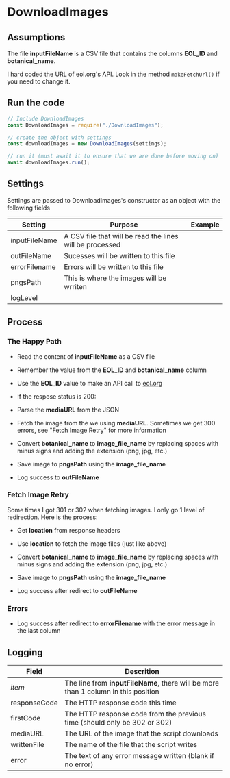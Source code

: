 # DownloadImages

## Assumptions

The file **inputFileName** is a CSV file that contains the columns **EOL\_ID** and **botanical\_name**.

I hard coded the URL of eol.org's API. Look in the method `makeFetchUrl()` if you need to change it.

## Run the code

```javascript
// Include DownloadImages
const DownloadImages = require("./DownloadImages");

// create the object with settings
const downloadImages = new DownloadImages(settings);

// run it (must await it to ensure that we are done before moving on)
await downloadImages.run();
```

## Settings

Settings are passed to DownloadImages's constructor as an object with the following fields

| Setting | Purpose | Example |
|---------|---------|---------|
| inputFileName | A CSV file that will be read the lines will be processed | |
| outFileName   | Sucesses will be written to this file | |
| errorFilename | Errors will be written to this file | |
| pngsPath      | This is where the images will be wrriten | |
| logLevel      | | |

## Process

### The Happy Path

- Read the content of **inputFileName** as a CSV file

- Remember the value from the **EOL\_ID** and **botanical\_name** column

- Use the **EOL\_ID** value to make an API call to [eol.org](https://eol.org)

- If the respose status is 200:

- Parse the **mediaURL** from the JSON

- Fetch the image from the we using **mediaURL**. Sometimes we get 300 errors, see "Fetch Image Retry" for more information

- Convert **botanical\_name** to **image\_file\_name** by replacing spaces with minus signs and adding the extension (png, jpg, etc.)

- Save image to **pngsPath** using the **image\_file\_name**

- Log success to **outFileName**

### Fetch Image Retry

Some times I got 301 or 302 when fetching images. I only go 1 level of redirection. Here is the process:

- Get **location** from response headers

- Use **location** to fetch the image files (just like above)

- Convert **botanical\_name** to **image\_file\_name** by replacing spaces with minus signs and adding the extension (png, jpg, etc.)

- Save image to **pngsPath** using the **image\_file\_name**

- Log success after redirect to **outFileName**

### Errors

- Log success after redirect to **errorFilename** with the error message in the last column

## Logging

| Field | Descrition |
|-----|----------|
| *item* | The line from **inputFileName**, there will be more than 1 column in this position |
| responseCode | The HTTP response code this time |
| firstCode | The HTTP response code from the previous time (should only be 302 or 302) |
| mediaURL | The URL of the image that the script downloads |
| writtenFile  | The name of the file that the script writes |
| error | The text of any error message written (blank if no error) |